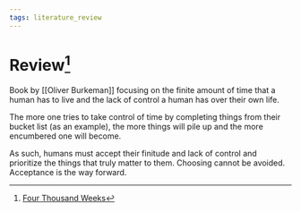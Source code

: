 ```yaml
---
tags: literature_review
---
```


# Review[^1]

Book by [[Oliver Burkeman]] focusing on the finite amount of time that a human has to live and the lack of control a human has over their own life.

The more one tries to take control of time by completing things from their bucket list (as an example), the more things will pile up and the more encumbered one will become.

As such, humans must accept their finitude and lack of control and prioritize the things that truly matter to them. Choosing cannot be avoided. Acceptance is the way forward.

[^1]: [Four Thousand Weeks](zotero://open-pdf/library/items/3DNUXWJK?page=1)